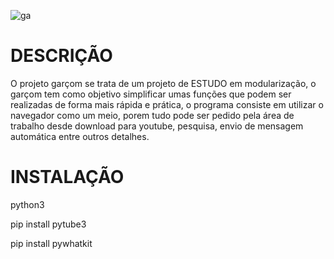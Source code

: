 ![ga](https://user-images.githubusercontent.com/96485637/147664654-e4065cb0-3ea2-4b4f-884b-189d2ae1bb3e.png)


# DESCRIÇÃO

O projeto garçom se trata de um projeto de ESTUDO em modularização, o garçom tem como
objetivo simplificar umas funções que podem ser realizadas de forma mais rápida e prática,
o programa consiste em utilizar o navegador como um meio, porem tudo pode ser pedido pela área de trabalho 
desde download para youtube, pesquisa, envio de mensagem automática entre outros detalhes. 


# INSTALAÇÃO 
python3

pip install pytube3

pip install pywhatkit
